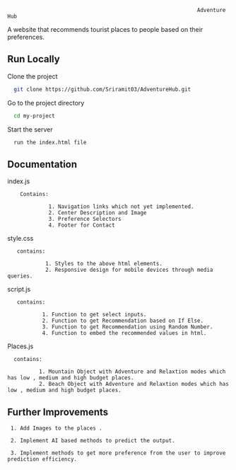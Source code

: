 
                                                                Adventure Hub

A website that recommends tourist places to people based on their preferences.


## Run Locally

Clone the project

```bash
  git clone https://github.com/Sriramit03/AdventureHub.git
```

Go to the project directory

```bash
  cd my-project
```

Start the server

```bash
  run the index.html file
```


## Documentation

index.js

        Contains:
                 
                 1. Navigation links which not yet implemented.
                 2. Center Description and Image
                 3. Preference Selectors
                 4. Footer for Contact

style.css

       contains:

                1. Styles to the above html elements.
                2. Responsive design for mobile devices through media queries.

script.js

       contains:

               1. Function to get select inputs.
               2. Function to get Recommendation based on If Else.
               3. Function to get Recommendation using Random Number.
               4. Function to embed the recommended values in html.


Places.js

      contains:

              1. Mountain Object with Adventure and Relaxtion modes which has low , medium and high budget places.
              2. Beach Object with Adventure and Relaxtion modes which has low , medium and high budget places.


## Further Improvements

     1. Add Images to the places .

     2. Implement AI based methods to predict the output.
     
     3. Implement methods to get more preference from the user to improve prediction efficiency.




